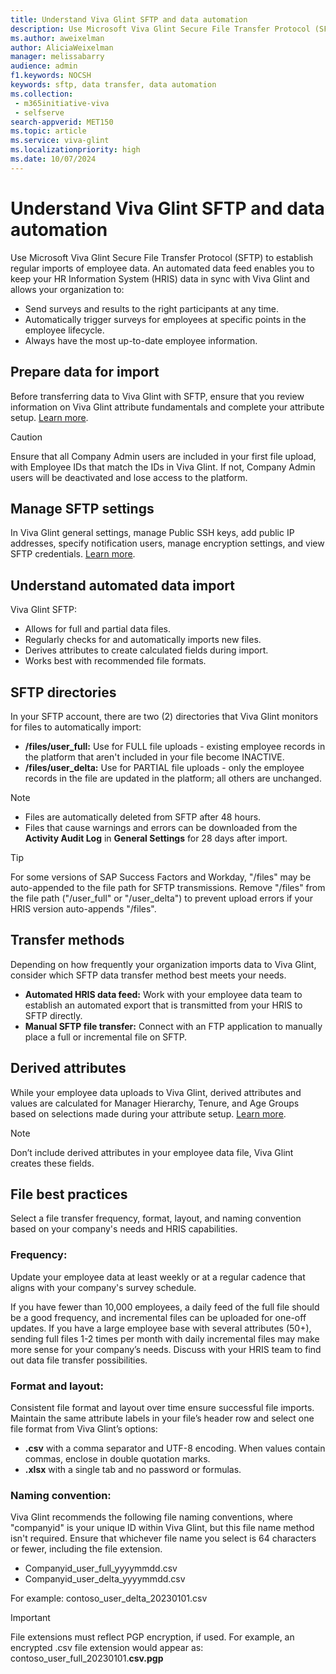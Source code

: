```yaml
---
title: Understand Viva Glint SFTP and data automation
description: Use Microsoft Viva Glint Secure File Transfer Protocol (SFTP) to establish regular imports of employee data.
ms.author: aweixelman
author: AliciaWeixelman
manager: melissabarry
audience: admin
f1.keywords: NOCSH
keywords: sftp, data transfer, data automation
ms.collection: 
 - m365initiative-viva
 - selfserve
search-appverid: MET150
ms.topic: article
ms.service: viva-glint
ms.localizationpriority: high
ms.date: 10/07/2024
---
```


# Understand Viva Glint SFTP and data automation

Use Microsoft Viva Glint Secure File Transfer Protocol (SFTP) to establish regular imports of employee data. An automated data feed enables you to keep your HR Information System (HRIS) data in sync with Viva Glint and allows your organization to:

- Send surveys and results to the right participants at any time.
- Automatically trigger surveys for employees at specific points in the employee lifecycle.
- Always have the most up-to-date employee information.

## Prepare data for import

Before transferring data to Viva Glint with SFTP, ensure that you review information on Viva Glint attribute fundamentals and complete your attribute setup. [Learn more](https://go.microsoft.com/fwlink/?linkid=2240826).

> [!CAUTION]
> Ensure that all Company Admin users are included in your first file upload, with Employee IDs that match the IDs in Viva Glint. If not, Company Admin users will be deactivated and lose access to the platform.

## Manage SFTP settings

In Viva Glint general settings, manage Public SSH keys, add public IP addresses, specify notification users, manage encryption settings, and view SFTP credentials. [Learn more](https://go.microsoft.com/fwlink/?linkid=2247430).

## Understand automated data import

Viva Glint SFTP: 

- Allows for full and partial data files.
- Regularly checks for and automatically imports new files.
- Derives attributes to create calculated fields during import.
- Works best with recommended file formats.

## SFTP directories

In your SFTP account, there are two (2) directories that Viva Glint monitors for files to automatically import:

- **/files/user_full:** Use for FULL file uploads - existing employee records in the platform that aren't included in your file become INACTIVE.
- **/files/user_delta:** Use for PARTIAL file uploads - only the employee records in the file are updated in the platform; all others are unchanged.

> [!NOTE]
> - Files are automatically deleted from SFTP after 48 hours.
> - Files that cause warnings and errors can be downloaded from the **Activity Audit Log** in **General Settings** for 28 days after import.

> [!TIP]
> For some versions of SAP Success Factors and Workday, "/files" may be auto-appended to the file path for SFTP transmissions. Remove "/files" from the file path ("/user_full" or "/user_delta") to prevent upload errors if your HRIS version auto-appends "/files".

## Transfer methods

Depending on how frequently your organization imports data to Viva Glint, consider which SFTP data transfer method best meets your needs.

- **Automated HRIS data feed:** Work with your employee data team to establish an automated export that is transmitted from your HRIS to SFTP directly.
- **Manual SFTP file transfer:** Connect with an FTP application to manually place a full or incremental file on SFTP.

## Derived attributes

While your employee data uploads to Viva Glint, derived attributes and values are calculated for Manager Hierarchy, Tenure, and Age Groups based on selections made during your attribute setup. [Learn more](send-employee-attributes.md).

> [!NOTE]
> Don’t include derived attributes in your employee data file, Viva Glint creates these fields.

## File best practices

Select a file transfer frequency, format, layout, and naming convention based on your company's needs and HRIS capabilities.

### Frequency:

Update your employee data at least weekly or at a regular cadence that aligns with your company's survey schedule.  

If you have fewer than 10,000 employees, a daily feed of the full file should be a good frequency, and incremental files can be uploaded for one-off updates. If you have a large employee base with several attributes (50+), sending full files 1-2 times per month with daily incremental files may make more sense for your company’s needs. Discuss with your HRIS team to find out data file transfer possibilities.

### Format and layout:

Consistent file format and layout over time ensure successful file imports. Maintain the same attribute labels in your file’s header row and select one file format from Viva Glint’s options:

- **.csv** with a comma separator and UTF-8 encoding. When values contain commas, enclose in double quotation marks.
- **.xlsx** with a single tab and no password or formulas.

### Naming convention:

Viva Glint recommends the following file naming conventions, where "companyid" is your unique ID within Viva Glint, but this file name method isn't required. Ensure that whichever file name you select is 64 characters or fewer, including the file extension.

- Companyid_user_full_yyyymmdd.csv
- Companyid_user_delta_yyyymmdd.csv

For example: contoso_user_delta_20230101.csv

> [!IMPORTANT]
> File extensions must reflect PGP encryption, if used. For example, an encrypted .csv file extension would appear as: contoso_user_full_20230101.**csv.pgp**
